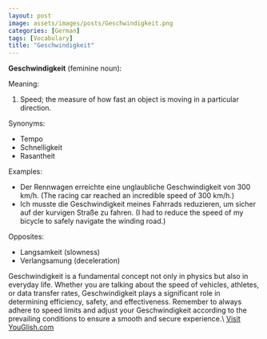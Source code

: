 ```yaml
---
layout: post
image: assets/images/posts/Geschwindigkeit.png
categories: [German]
tags: [Vocabulary]
title: "Geschwindigkeit"
---
```


**Geschwindigkeit** (feminine noun): 

Meaning: 

1. Speed; the measure of how fast an object is moving in a particular direction.
    
Synonyms:
- Tempo
- Schnelligkeit
- Rasantheit

Examples:
- Der Rennwagen erreichte eine unglaubliche Geschwindigkeit von 300 km/h. (The racing car reached an incredible speed of 300 km/h.)
- Ich musste die Geschwindigkeit meines Fahrrads reduzieren, um sicher auf der kurvigen Straße zu fahren. (I had to reduce the speed of my bicycle to safely navigate the winding road.)

Opposites:
- Langsamkeit (slowness)
- Verlangsamung (deceleration)

Geschwindigkeit is a fundamental concept not only in physics but also in everyday life. Whether you are talking about the speed of vehicles, athletes, or data transfer rates, Geschwindigkeit plays a significant role in determining efficiency, safety, and effectiveness. Remember to always adhere to speed limits and adjust your Geschwindigkeit according to the prevailing conditions to ensure a smooth and secure experience.\ <a id="yg-widget-0" class="youglish-widget" data-query="Geschwindigkeit" data-lang="german" data-components="8412" data-auto-start="0" data-bkg-color="theme_light" data-title="How%20to%20pronounce%20Geschwindigkeit%20in%20German"  rel="nofollow" href="https://youglish.com">Visit YouGlish.com</a><script async src="https://youglish.com/public/emb/widget.js" charset="utf-8"></script>